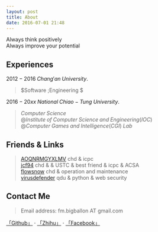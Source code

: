```yaml
---
layout: post
title: About
date: 2016-07-01 21:48
---
```


Always think positively    
Always improve your potential    


## Experiences

$2012 -2016 \; Chang'an \;University.  \;\;$      

> $Software \;Engineering $   

$2016- 20xx\;National \;Chiao-Tung \;University. \;\;$    

> $Computer \;Science \;$    
$@Institute \;of \;Computer \;Science \;and \;Engineering(IOC)$    
$@Computer \;Games \;and \;Intelligence (CGI) \;Lab$



## Friends & Links

> [AOQNRMGYXLMV][1]	chd & icpc    
> [jcf94][2] chd & & USTC & best friend & icpc & ACSA  
> [flowsnow][3] chd & operation and maintenance  
> [virusdefender][4] qdu & python & web security  

## Contact Me

> Email address: fm.bigballon AT gmail.com 

[「Github」][5] · [「Zhihu」][6] · [「Facebook」][7]




  [1]: http://www.cnblogs.com/AOQNRMGYXLMV/
  [2]: http://jcf94.com/about/
  [3]: http://flowsnow.net/
  [4]: https://virusdefender.net/
  [5]: https://github.com/bigballon
  [6]: https://www.zhihu.com/people/BIGBALLON
  [7]: https://www.facebook.com/fm.bigballon